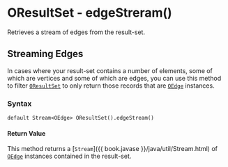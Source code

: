 
# OResultSet - edgeStreram()

Retrieves a stream of edges from the result-set.

## Streaming Edges

In cases where your result-set contains a number of elements, some of which are vertices and some of which are edges, you can use this method to filter [`OResultSet`](../OResultSet.md) to only return those records that are [`OEdge`](../OEdge.md) instances.

### Syntax

```
default Stream<OEdge> OResultSet().edgeStream()
```

#### Return Value

This method returns a [`Stream`]({{ book.javase }}/java/util/Stream.html) of [`OEdge`](../OEdge.md) instances contained in the result-set.





